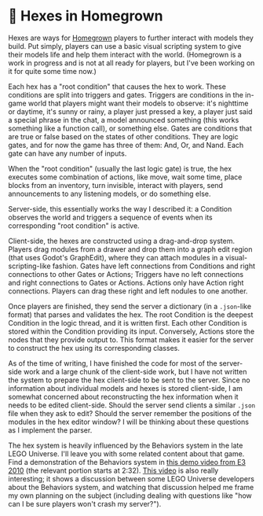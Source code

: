 # 🌱 Hexes in Homegrown

Hexes are ways for [Homegrown](https://write.as/house-mangrove/tag:Homegrown) players to further interact with models they build. Put simply, players can use a basic visual scripting system to give their models life and help them interact with the world. (Homegrown is a work in progress and is not at all ready for players, but I've been working on it for quite some time now.)

Each hex has a "root condition" that causes the hex to work. These conditions are split into triggers and gates. Triggers are conditions in the in-game world that players might want their models to observe: it's nighttime or daytime, it's sunny or rainy, a player just pressed a key, a player just said a special phrase in the chat, a model announced something (this works something like a function call), or something else. Gates are conditions that are true or false based on the states of other conditions. They are logic gates, and for now the game has three of them: And, Or, and Nand. Each gate can have any number of inputs.

When the "root condition" (usually the last logic gate) is true, the hex executes some combination of actions, like move, wait some time, place blocks from an inventory, turn invisible, interact with players, send announcements to any listening models, or do something else.

Server-side, this essentially works the way I described it: a Condition observes the world and triggers a sequence of events when its corresponding "root condition" is active.

Client-side, the hexes are constructed using a drag-and-drop system. Players drag modules from a drawer and drop them into a graph edit region (that uses Godot's GraphEdit), where they can attach modules in a visual-scripting-like fashion. Gates have left connections from Conditions and right connections to other Gates or Actions; Triggers have no left connections and right connections to Gates or Actions. Actions only have Action right connections. Players can drag these right and left nodules to one another.

Once players are finished, they send the server a dictionary (in a `.json`-like format) that parses and validates the hex. The root Condition is the deepest Condition in the logic thread, and it is written first. Each other Condition is stored within the Condition providing its input. Conversely, Actions store the nodes that they provide output to. This format makes it easier for the server to construct the hex using its corresponding classes.

As of the time of writing, I have finished the code for most of the server-side work and a large chunk of the client-side work, but I have not written the system to prepare the hex client-side to be sent to the server. Since no information about individual models and hexes is stored client-side, I am somewhat concerned about reconstructing the hex information when it needs to be edited client-side. Should the server send clients a similar `.json` file when they ask to edit? Should the server remember the positions of the modules in the hex editor window? I will be thinking about these questions as I implement the parser.

The hex system is heavily influenced by the Behaviors system in the late LEGO Universe. I'll leave you with some related content about that game. Find a demonstration of the Behaviors system in [this demo video from E3 2010](https://youtu.be/Zt8rxOTf7Pk?t=152) (the relevant portion starts at 2:32). [This video](https://www.youtube.com/watch?v=hqDp7fRNZ_o) is also really interesting; it shows a discussion between some LEGO Universe developers about the Behaviors system, and watching that discussion helped me frame my own planning on the subject (including dealing with questions like "how can I be sure players won't crash my server?").